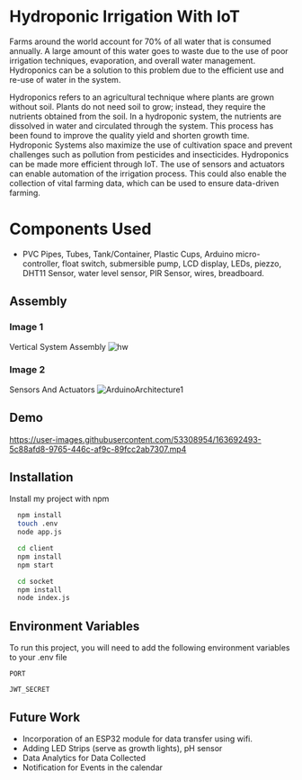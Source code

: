# Hydroponic Irrigation With IoT

Farms around the world account for 70% of all water that is consumed annually. A large amount of this water goes to waste due to the use of poor irrigation techniques, evaporation, and overall water management. Hydroponics can be a solution to this problem due to the efficient use and re-use of water in the system.

Hydroponics refers to an agricultural technique where plants are grown without soil. Plants do not need soil to grow; instead, they require the nutrients obtained from the soil. In a hydroponic system, the nutrients are dissolved in water and circulated through the system. This process has been found to improve the quality yield and shorten growth time. Hydroponic Systems also maximize the use of cultivation space and prevent challenges such as pollution from pesticides and insecticides. Hydroponics can be made more efficient through IoT. The use of sensors and actuators can enable automation of the irrigation process. This could also enable the collection of vital farming data, which can be used to ensure data-driven farming.

# Components Used
- PVC Pipes, Tubes, Tank/Container, Plastic Cups, Arduino micro-controller, float switch, submersible pump, LCD display, LEDs, piezzo, DHT11 Sensor, water level sensor, PIR Sensor, wires, breadboard.
 ## Assembly
 ### Image 1
 Vertical System Assembly
 ![hw](https://user-images.githubusercontent.com/53308954/163692704-2207e87a-6d13-442d-8cc6-27dc28ed6b0c.jpeg)

 ### Image 2
 Sensors And Actuators
 ![ArduinoArchitecture1](https://user-images.githubusercontent.com/53308954/163692811-e7b886a6-c78a-4fbd-a23d-857ad4f750f3.jpeg)

## Demo
https://user-images.githubusercontent.com/53308954/163692493-5c88afd8-9765-446c-af9c-89fcc2ab7307.mp4
## Installation

Install my project with npm

```bash
  npm install
  touch .env
  node app.js  
```

```bash
  cd client
  npm install
  npm start 
```

```bash
  cd socket
  npm install
  node index.js
```

## Environment Variables

To run this project, you will need to add the following environment variables to your .env file

`PORT`

`JWT_SECRET`

## Future Work
- Incorporation of an ESP32 module for data transfer using wifi.
- Adding LED Strips (serve as growth lights), pH sensor
- Data Analytics for Data Collected
- Notification for Events in the calendar


